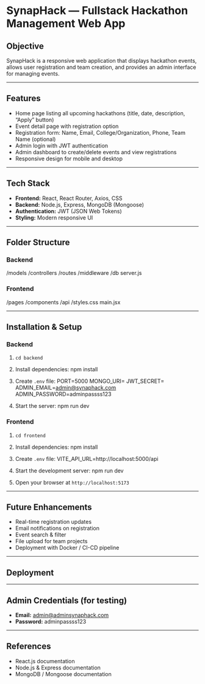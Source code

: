 # SynapHack — Fullstack Hackathon Management Web App

## Objective
SynapHack is a responsive web application that displays hackathon events, allows user registration and team creation, and provides an admin interface for managing events.

---

## Features
- Home page listing all upcoming hackathons (title, date, description, “Apply” button)
- Event detail page with registration option
- Registration form: Name, Email, College/Organization, Phone, Team Name (optional)
- Admin login with JWT authentication
- Admin dashboard to create/delete events and view registrations
- Responsive design for mobile and desktop

---

## Tech Stack
- **Frontend:** React, React Router, Axios, CSS
- **Backend:** Node.js, Express, MongoDB (Mongoose)
- **Authentication:** JWT (JSON Web Tokens)
- **Styling:** Modern responsive UI

---

## Folder Structure

### Backend
/models
/controllers
/routes
/middleware
/db
server.js

### Frontend
/pages
/components
/api
/styles.css
main.jsx


---

## Installation & Setup

### Backend
1. `cd backend`
2. Install dependencies:
npm install


3. Create `.env` file:
PORT=5000
MONGO_URI=<your-mongo-uri>
JWT_SECRET=<your-jwt-secret>
ADMIN_EMAIL=admin@synaphack.com
ADMIN_PASSWORD=adminpassss123


4. Start the server:
npm run dev



### Frontend
1. `cd frontend`
2. Install dependencies:
npm install


3. Create `.env` file:
VITE_API_URL=http://localhost:5000/api


4. Start the development server:
npm run dev


5. Open your browser at `http://localhost:5173`

---

## Future Enhancements
- Real-time registration updates
- Email notifications on registration
- Event search & filter
- File upload for team projects
- Deployment with Docker / CI-CD pipeline

---

## Deployment


---

## Admin Credentials (for testing)
- **Email:** admin@adminsynaphack.com  
- **Password:** adminpassss123

---

## References
- React.js documentation  
- Node.js & Express documentation  
- MongoDB / Mongoose documentation